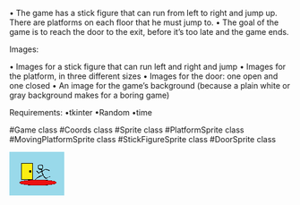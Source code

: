 • The game has a stick figure that can
run from left to right and jump up. There
are platforms on each floor that he must
jump to.
• The goal of the game is to reach the door
to the exit, before it’s too late and the
game ends.

Images:

• Images for a stick figure that can run left and right and jump
• Images for the platform, in three different sizes
• Images for the door: one open and one closed
• An image for the game’s background (because a plain white or
gray background makes for a boring game)

Requirements:
•tkinter
•Random
•time

#Game class
#Coords class
#Sprite class
#PlatformSprite class
#MovingPlatformSprite class
#StickFigureSprite class
#DoorSprite class


![](icon.png)
